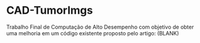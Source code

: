 # CAD-TumorImgs
Trabalho Final de Computação de Alto Desempenho com objetivo de obter uma melhoria em um código existente proposto pelo artigo: (BLANK)
